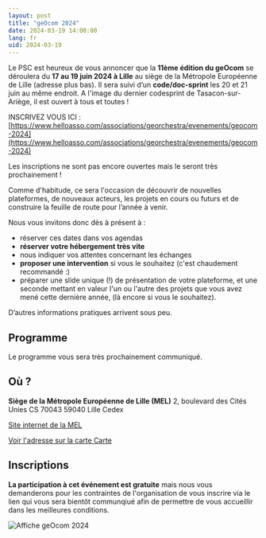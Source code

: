 ```yaml
---
layout: post
title: "geOcom 2024"
date: 2024-03-19 14:00:00
lang: fr
uid: 2024-03-19
---
```


Le PSC est heureux de vous annoncer que la **11ème édition du geOcom** se déroulera du **17 au 19 juin 2024 à Lille** au siège de la Métropole Européenne de Lille (adresse plus bas).
Il sera suivi d’un **code/doc-sprint** les 20 et 21 juin au même endroit. A l'image du dernier codesprint de Tasacon-sur-Ariège, il est ouvert à tous et toutes !

INSCRIVEZ VOUS ICI :  [https://www.helloasso.com/associations/georchestra/evenements/geocom-2024](https://www.helloasso.com/associations/georchestra/evenements/geocom-2024)


Les inscriptions ne sont pas encore ouvertes mais le seront très prochainement !

Comme d'habitude, ce sera l'occasion de découvrir de nouvelles plateformes, de nouveaux acteurs, les projets en cours ou futurs et de construire la feuille de route pour l’année à venir. 

Nous vous invitons donc dès à présent à :

 * réserver ces dates dans vos agendas
 * **réserver votre hébergement très vite**
 * nous indiquer vos attentes concernant les échanges
 * **proposer une intervention** si vous le souhaitez (c'est chaudement recommandé :)
 * préparer une slide unique (!) de présentation de votre plateforme, et une seconde mettant en valeur l'un ou l'autre des projets que vous avez mené cette dernière année, (là encore si vous le souhaitez).


D’autres informations pratiques arrivent sous peu.

<!--more-->

## Programme
Le programme vous sera très prochainement communiqué.

## Où ?

**Siège de la Métropole Européenne de Lille (MEL)**
2, boulevard des Cités Unies
CS 70043
59040 Lille Cedex 

[Site internet de la MEL](https://www.lillemetropole.fr/votre-quotidien/contactez-nous)

[Voir l'adresse sur la carte Carte](https://www.openstreetmap.org/#map=18/50.63103/3.07806)


## Inscriptions

**La participation à cet événement est gratuite** mais nous vous demanderons pour les contraintes de l'organisation de  vous inscrire via le lien qui vous sera bientôt communqiué afin de permettre de vous accueillir dans les meilleures conditions.


![Affiche geOcom 2024](/public/geocom2024/geocom2024_affiche_small.jpg)

